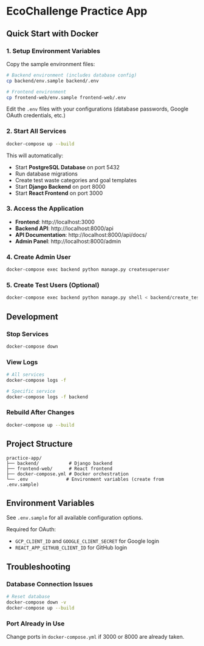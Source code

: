 # EcoChallenge Practice App

## Quick Start with Docker

### 1. Setup Environment Variables

Copy the sample environment files:

```bash
# Backend environment (includes database config)
cp backend/env.sample backend/.env

# Frontend environment  
cp frontend-web/env.sample frontend-web/.env
```

Edit the `.env` files with your configurations (database passwords, Google OAuth credentials, etc.)

### 2. Start All Services

```bash
docker-compose up --build
```

This will automatically:
- Start **PostgreSQL Database** on port 5432
- Run database migrations
- Create test waste categories and goal templates
- Start **Django Backend** on port 8000
- Start **React Frontend** on port 3000

### 3. Access the Application

- **Frontend**: http://localhost:3000
- **Backend API**: http://localhost:8000/api
- **API Documentation**: http://localhost:8000/api/docs/
- **Admin Panel**: http://localhost:8000/admin

### 4. Create Admin User

```bash
docker-compose exec backend python manage.py createsuperuser
```

### 5. Create Test Users (Optional)

```bash
docker-compose exec backend python manage.py shell < backend/create_test_users.py
```

## Development

### Stop Services

```bash
docker-compose down
```

### View Logs

```bash
# All services
docker-compose logs -f

# Specific service
docker-compose logs -f backend
```

### Rebuild After Changes

```bash
docker-compose up --build
```

## Project Structure

```
practice-app/
├── backend/           # Django backend
├── frontend-web/      # React frontend
├── docker-compose.yml # Docker orchestration
└── .env              # Environment variables (create from .env.sample)
```

## Environment Variables

See `.env.sample` for all available configuration options.

Required for OAuth:
- `GCP_CLIENT_ID` and `GOOGLE_CLIENT_SECRET` for Google login
- `REACT_APP_GITHUB_CLIENT_ID` for GitHub login

## Troubleshooting

### Database Connection Issues

```bash
# Reset database
docker-compose down -v
docker-compose up --build
```

### Port Already in Use

Change ports in `docker-compose.yml` if 3000 or 8000 are already taken.

